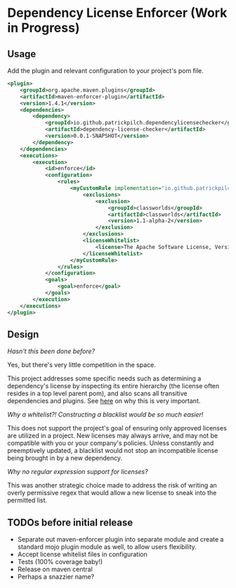 # Dependency License Enforcer (Work in Progress)

## Usage

Add the plugin and relevant configuration to your project's pom file.

```xml
<plugin>
    <groupId>org.apache.maven.plugins</groupId>
    <artifactId>maven-enforcer-plugin</artifactId>
    <version>1.4.1</version>
    <dependencies>
        <dependency>
            <groupId>io.github.patrickpilch.dependencylicensechecker</groupId>
            <artifactId>dependency-license-checker</artifactId>
            <version>0.0.1-SNAPSHOT</version>
        </dependency>
    </dependencies>
    <executions>
        <execution>
            <id>enforce</id>
            <configuration>
                <rules>
                    <myCustomRule implementation="io.github.patrickpilch.dependencylicensechecker.plugin.enforcer.LicenseEnforcerRule">
                        <exclusions>
                            <exclusion>
                                <groupId>classworlds</groupId>
                                <artifactId>classworlds</artifactId>
                                <version>1.1-alpha-2</version>
                            </exclusion>
                        </exclusions>
                        <licenseWhitelist>
                            <license>The Apache Software License, Version 2.0</license>
                        </licenseWhitelist>
                    </myCustomRule>
                </rules>
            </configuration>
            <goals>
                <goal>enforce</goal>
            </goals>
        </execution>
    </executions>
</plugin>
```

## Design

_Hasn't this been done before?_

Yes, but there's very little competition in the space.

This project addresses some specific needs such as determining a dependency's license by inspecting its entire hierarchy
(the license often resides in a top level parent pom), and also scans all transitive dependencies and plugins. See
[here](http://www.gnu.org/licenses/gpl-faq.en.html#GPLWrapper) on why this is very important.

_Why a whitelist?! Constructing a blacklist would be so much easier!_

This does not support the project's goal of ensuring only approved licenses are utilized in a project. New licenses may
always arrive, and may not be compatible with you or your company's policies. Unless constantly and preemptively updated,
a blacklist would not stop an incompatible license being brought in by a new dependency.

_Why no regular expression support for licenses?_

This was another strategic choice made to address the risk of writing an overly permissive regex that would allow a new
license to sneak into the permitted list.

## TODOs before initial release
- Separate out maven-enforcer plugin into separate module and create a standard mojo plugin module as well, to allow
users flexibility.
- Accept license whitelist files in configuration
- Tests (100% coverage baby!)
- Release on maven central
- Perhaps a snazzier name?